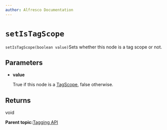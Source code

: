 ```yaml
---
author: Alfresco Documentation
---
```


# `setIsTagScope`

`setIsTagScope(boolean value)`Sets whether this node is a tag scope or not.

## Parameters

-   **value**

    True if this node is a [TagScope](API-JS-TaggingService-tagScope.md), false otherwise.


## Returns

void

**Parent topic:**[Tagging API](../references/API-JS-ScriptNode-Tagging.md)

